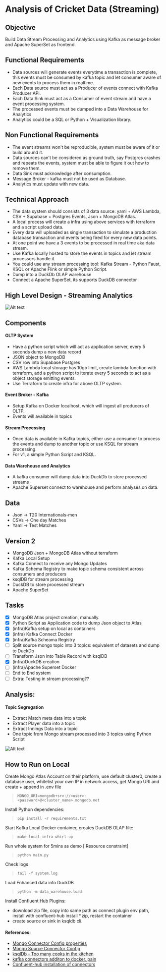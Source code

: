 # Analysis of Cricket Data (Streaming)

## Objective

Build Data Stream Processing and Analytics using Kafka as message broker and Apache SuperSet as frontend. 

## Functional Requirements

- Data sources will generate events everytime a transaction is complete, this events must be consumed by kafka topic and let consumer aware of new events to process them in realtime.
- Each Data source must act as a Producer of events connect with Kafka Producer API.
- Each Data Sink must act as a Consumer of event stream and have a event processing system.
- The processed events must be dumped into a Data Warehouse for Analytics
- Analytics could be a SQL or Python + Visualization library.

## Non Functional Requirements

- The event streams won't be reproducible, system must be aware of it or build around it.
- Data sources can't be considered as ground truth, say Postgres crashes and repeats the events, system must be able to figure it out how to remove them.
- Data Sink must acknowledge after consumption.
- Message Broker - kafka must not be used as Database.
- Analytics must update with new data.

## Technical Approach

-  The data system should consists of 3 data source: yaml + AWS Lambda, CSV + Supabase + Postgres Events, Json + MongoDB Atlas.
-  A local process will create a infra using above services with terraform and a script upload data.
-  Every data will uploaded as single transaction to simulate a production database transaction and events being fired for every new data points.
-  At one point we have a 3 events to be processed in real time aka data stream.
-  Use Kafka locally hosted to store the events in topics and let stream processors handle it.
-  You could use any stream processing tool: Kafka Stream - Python Faust, KSQL or Apache Flink or simple Python Script.
-  Dump into a DuckDb OLAP warehouse
-  Connect a Apache SuperSet, its supports DuckDB connector


## High Level Design - Streaming Analytics

![Alt text](high_level_data_architecture.png)


## Components

#### OLTP System

- Have a python script which will act as application server, every 5 seconds dump a new data record
- JSON object to MongoDB
- CSV row into Supabase Postgres
- AWS Lambda local storage has 10gb limit, create lambda function with terraform, add a python script to iterate every 5 seconds to act as a object storage emitting events.
- Use Terraform to create infra for above OLTP system.

#### Event Broker - Kafka

- Setup Kafka on Docker localhost, which will ingest all producers of OLTP.
- Events will available in topics

#### Stream Processing

- Once data is available in Kafka topics, either use a consumer to process the events and dump to another topic or use KSQL for stream processing.
- For v1, a simple Python Script and KSQL.

#### Data Warehouse and Analytics

- A kafka consumer will dump data into DuckDb to store processed streams
- Apache Superset connect to warehouse and perform analyses on data.

## Data

- Json -> T20 Internationals-men
- CSVs -> One day Matches
- Yaml -> Test Matches

## Version 2

- MongoDB Json + MongoDB Atlas without terraform
- Kafka Local Setup
- Kafka Connect to receive any Mongo Updates
- Kafka Schema Registry to make topic schema consistent across consumers and producers
- ksqlDB for stream processing
- DuckDB to store processed stream
- Apache SuperSet


## Tasks

- [x] MongoDB Atlas project creation, manually.
- [x] Python Script as Application code to dump Json object to Atlas
- [x] (infra)Kafka setup on local as containers
- [x] (infra) Kafka Connect Docker 
- [x] (infra)Kafka Scheama Registry
- [ ] Split source mongo topic into 3 topics: equivalent of datasets and dump to DuckDb
- [ ] Transform Json into Table Record with ksqlDB
- [x] (infra)DuckDB creation
- [ ] (infra)Apache Superset Docker
- [ ] End to End system
- [ ] Extra: Testing in stream processing??

## Analysis:

#### Topic Segregation 
- Extract Match meta data into a topic
- Extract Player data into a topic
- Extract Innings Data into a topic
- One topic from Mongo stream processed into 3 topics using Python Script

![Alt text](topic_segregation.png)

## How to Run on Local

Create Mongo Atlas Account on their platform, use default cluster0, create a database user, whitelist your own IP in network access, get Mongo URI and create + append in .env file

> `MONGO_URI=mongodb+srv://<user>:<password>@<cluster_name>.mongodb.net`

Install Python dependencies:

> `pip install -r requirements.txt`

Start Kafka Local Docker container, creates DuckDB OLAP file:

> `make local-infra-whirl-up`

Run whole system for 5mins as demo [ Resource constraint]

> `python main.py`

Check logs
> `tail -f system.log`

Load Enhanced data into DuckDB
> `python -m data_warehouse.load`

Install Confluent Hub Plugins:

- download zip file, copy into same path as connect plugin env path, install with confluent-hub install *.zip, restart the container
- create source or sink in ksqldb cli.


#### References:

- [Mongo Connector Config properties](https://www.mongodb.com/docs/kafka-connector/current/source-connector/configuration-properties/all-properties/)
- [Mongo Source Connector Config](https://www.mongodb.com/docs/kafka-connector/current/tutorials/source-connector/)
- [ksqlDb - Too many cooks in the kitchen](https://ksqldb.io/overview.html  )
- [kafka connectors additon to docker, pain](https://www.youtube.com/watch?v=CcHn_V5Sm8c)
- [Confluent-hub installation of connectors](https://docs.confluent.io/kafka-connectors/self-managed/confluent-hub/client.html#install-while-offline-using-a-zip-file)